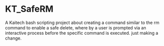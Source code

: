 # KT_SafeRM
A Kaitech bash scripting project about creating a command similar to the rm command to enable a safe delete, where by a user is prompted via an interactive process before the specific command is executed.
just making a change.

